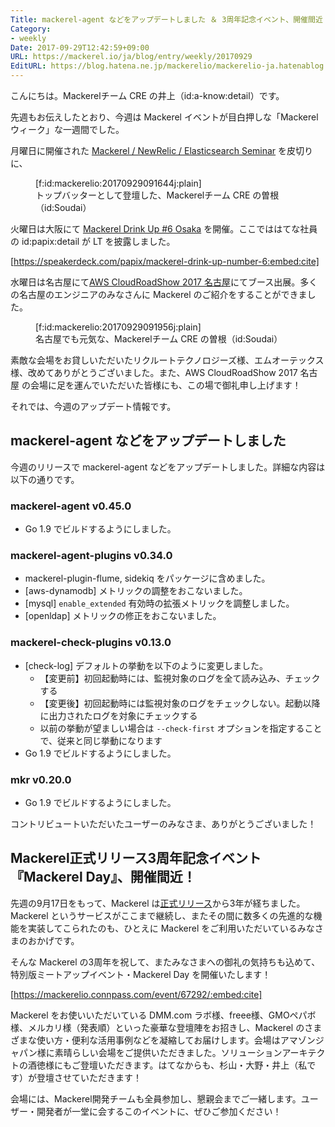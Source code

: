 ```yaml
---
Title: mackerel-agent などをアップデートしました ＆ 3周年記念イベント、開催間近！　ほか
Category:
- weekly
Date: 2017-09-29T12:42:59+09:00
URL: https://mackerel.io/ja/blog/entry/weekly/20170929
EditURL: https://blog.hatena.ne.jp/mackerelio/mackerelio-ja.hatenablog.mackerel.io/atom/entry/8599973812302563952
---
```


こんにちは。Mackerelチーム CRE の井上（id:a-know:detail）です。

先週もお伝えしたとおり、今週は Mackerel イベントが目白押しな「Mackerel ウィーク」な一週間でした。

月曜日に開催された [Mackerel / NewRelic / Elasticsearch Seminar](https://mackerelio.connpass.com/event/66208/) を皮切りに、


<figure class="figure-image figure-image-fotolife">[f:id:mackerelio:20170929091644j:plain]<figcaption>トップバッターとして登壇した、Mackerelチーム CRE の曽根（id:Soudai）</figcaption></figure>


火曜日は大阪にて [Mackerel Drink Up #6 Osaka](https://mackerelio.connpass.com/event/64366/) を開催。ここでははてな社員の id:papix:detail が LT を披露しました。




[https://speakerdeck.com/papix/mackerel-drink-up-number-6:embed:cite]




水曜日は名古屋にて[AWS CloudRoadShow 2017 名古屋](http://roadshow.awseventsjapan.com/nagoya/)にてブース出展。多くの名古屋のエンジニアのみなさんに Mackerel のご紹介をすることができました。


<figure class="figure-image figure-image-fotolife">[f:id:mackerelio:20170929091956j:plain]<figcaption>名古屋でも元気な、Mackerelチーム CRE の曽根（id:Soudai）</figcaption></figure>



素敵な会場をお貸しいただいたリクルートテクノロジーズ様、エムオーテックス様、改めてありがとうございました。また、AWS CloudRoadShow 2017 名古屋 の会場に足を運んでいただいた皆様にも、この場で御礼申し上げます！


それでは、今週のアップデート情報です。


## mackerel-agent などをアップデートしました
今週のリリースで mackerel-agent などをアップデートしました。詳細な内容は以下の通りです。

### mackerel-agent v0.45.0
- Go 1.9 でビルドするようにしました。

### mackerel-agent-plugins v0.34.0
- mackerel-plugin-flume, sidekiq をパッケージに含めました。
- [aws-dynamodb] メトリックの調整をおこないました。
- [mysql] `enable_extended` 有効時の拡張メトリックを調整しました。
- [openldap] メトリックの修正をおこないました。

### mackerel-check-plugins v0.13.0
- [check-log] デフォルトの挙動を以下のように変更しました。
    - 【変更前】初回起動時には、監視対象のログを全て読み込み、チェックする
    - 【変更後】初回起動時には監視対象のログをチェックしない。起動以降に出力されたログを対象にチェックする
    - 以前の挙動が望ましい場合は `--check-first` オプションを指定することで、従来と同じ挙動になります
- Go 1.9 でビルドするようにしました。

### mkr v0.20.0
- Go 1.9 でビルドするようにしました。


コントリビュートいただいたユーザーのみなさま、ありがとうございました！


## Mackerel正式リリース3周年記念イベント『Mackerel Day』、開催間近！

先週の9月17日をもって、Mackerel は[正式リリース](https://mackerel.io/ja/blog/entry/2014/09/17/170650)から3年が経ちました。Mackerel というサービスがここまで継続し、またその間に数多くの先進的な機能を実装してこられたのも、ひとえに Mackerel をご利用いただいているみなさまのおかげです。


そんな Mackerel の3周年を祝して、またみなさまへの御礼の気持ちも込めて、特別版ミートアップイベント・Mackerel Day を開催いたします！


[https://mackerelio.connpass.com/event/67292/:embed:cite]



Mackerel をお使いいただいている DMM.com ラボ様、freee様、GMOペパボ様、メルカリ様（発表順）といった豪華な登壇陣をお招きし、Mackerel のさまざまな使い方・便利な活用事例などを凝縮してお届けします。会場はアマゾンジャパン様に素晴らしい会場をご提供いただきました。ソリューションアーキテクトの酒徳様にもご登壇いただきます。はてなからも、杉山・大野・井上（私です）が登壇させていただきます！


会場には、Mackerel開発チームも全員参加し、懇親会までご一緒します。ユーザー・開発者が一堂に会するこのイベントに、ぜひご参加ください！
